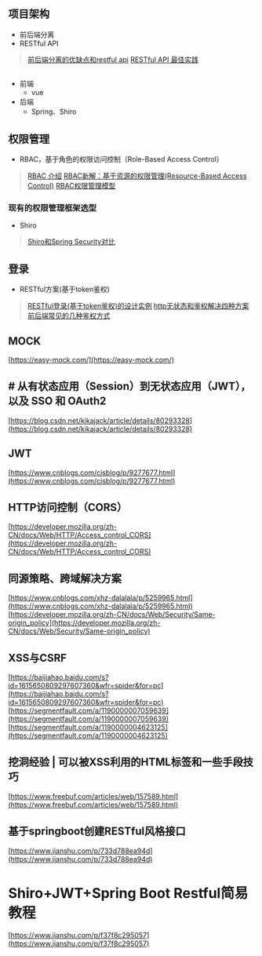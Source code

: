 ## 项目架构
- 前后端分离
- RESTful API

> [前后端分离的优缺点和restful api](https://www.jianshu.com/p/a889b13bc9bf)
> [RESTful API 最佳实践](http://www.ruanyifeng.com/blog/2018/10/restful-api-best-practices.html)
## 
- 前端
	-  vue
- 后端
	- Spring、Shiro
## 权限管理
- RBAC，基于角色的权限访问控制（Role-Based Access Control）
> [RBAC 介绍](https://www.sojson.com/blog/141.html)
> [RBAC新解：基于资源的权限管理(Resource-Based Access Control)](https://globeeip.iteye.com/blog/1236167)
> [RBAC权限管理模型](https://www.xiaoman.cn/detail/150)
### 现有的权限管理框架选型
-  Shiro
> [Shiro和Spring Security对比](https://blog.csdn.net/liyuejin/article/details/77838868)
## 登录
- RESTful方案(基于token鉴权)
> [RESTful登录(基于token鉴权)的设计实例](https://blog.csdn.net/pony_maggie/article/details/69401500)
> [http无状态和鉴权解决四种方案](https://blog.csdn.net/linuxprobe18/article/details/82415035)
> [前后端常见的几种鉴权方式](https://blog.csdn.net/wang839305939/article/details/78713124)

## MOCK
[https://easy-mock.com/](https://easy-mock.com/)

## # 从有状态应用（Session）到无状态应用（JWT），以及 SSO 和 OAuth2
[https://blog.csdn.net/kikajack/article/details/80293328](https://blog.csdn.net/kikajack/article/details/80293328)
## JWT
[https://www.cnblogs.com/cjsblog/p/9277677.html](https://www.cnblogs.com/cjsblog/p/9277677.html)
## HTTP访问控制（CORS）
[https://developer.mozilla.org/zh-CN/docs/Web/HTTP/Access_control_CORS](https://developer.mozilla.org/zh-CN/docs/Web/HTTP/Access_control_CORS)
## 同源策略、跨域解决方案
[https://www.cnblogs.com/xhz-dalalala/p/5259965.html](https://www.cnblogs.com/xhz-dalalala/p/5259965.html)
[https://developer.mozilla.org/zh-CN/docs/Web/Security/Same-origin_policy](https://developer.mozilla.org/zh-CN/docs/Web/Security/Same-origin_policy)
## XSS与CSRF
[https://baijiahao.baidu.com/s?id=1615650809297607360&wfr=spider&for=pc](https://baijiahao.baidu.com/s?id=1615650809297607360&wfr=spider&for=pc)
[https://segmentfault.com/a/1190000007059639](https://segmentfault.com/a/1190000007059639)
[https://segmentfault.com/a/1190000004623125](https://segmentfault.com/a/1190000004623125)
## 挖洞经验 | 可以被XSS利用的HTML标签和一些手段技巧
[https://www.freebuf.com/articles/web/157589.html](https://www.freebuf.com/articles/web/157589.html)
## 基于springboot创建RESTful风格接口
[https://www.jianshu.com/p/733d788ea94d](https://www.jianshu.com/p/733d788ea94d)
# Shiro+JWT+Spring Boot Restful简易教程
[https://www.jianshu.com/p/f37f8c295057](https://www.jianshu.com/p/f37f8c295057)
<!--stackedit_data:
eyJoaXN0b3J5IjpbMTc4NTE4NzEwNSwtMTI0NjAzMzMzNiwxNT
YxMzYwMTgsLTEwMTk5NTk3NDAsMTU1ODczNDk5MSwtMTYzMzUx
NjY1NywyMjc1NzM4LC0xNDA2MjIwMjEsMTA0MjA2NzI2LDYyNz
AwNDQyMCwyMTM1NjMwNTYzLC0xMDUzMTAxMjc4LC04OTI2MjQ3
MzksMTkzMTcwMTcxOCwxNjgwMjEwNjEyLC0xNDI3Njg1OTk4LC
0yMDYyMzM1NjEsNzY1ODUyNDk0LC0xMjg5MjY1ODQ2LDEwNjg0
MDAxNzFdfQ==
-->